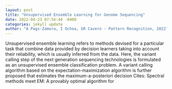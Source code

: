 ```yaml
--- 
layout: post 
title: "Unsupervised Ensemble Learning for Genome Sequencing" 
date: 2022-04-23 07:54:44 -0400 
categories: jekyll update 
author: "A Pags-Zamora, I Ochoa, GR Cavero - Pattern Recognition, 2022" 
--- 
```

Unsupervised ensemble learning refers to methods devised for a particular task that combine data provided by decision learners taking into account their reliability, which is usually inferred from the data. Here, the variant calling step of the next generation sequencing technologies is formulated as an unsupervised ensemble classification problem. A variant calling algorithm based on the expectation-maximization algorithm is further proposed that estimates the maximum-a-posteriori decision Cites: Spectral methods meet EM: A provably optimal algorithm for